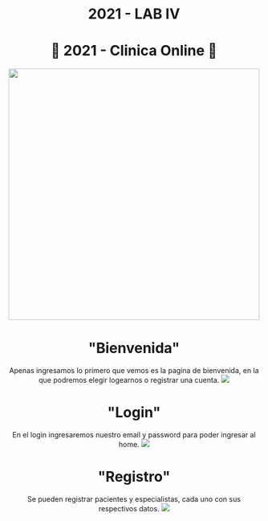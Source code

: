 <h1 align="center">2021 - LAB IV </h1>

<h1 align="center"> 🏥 2021 - Clinica Online  🏥</h1> 

<p align="center">
<img src="https://i.imgur.com/wI7RUrw.png" width="500" height="500">
</p>


<h1 align="center">"Bienvenida"</h1> 

<p align="center">
 Apenas ingresamos lo primero que vemos es la pagina de bienvenida, en la que podremos elegir logearnos o registrar una cuenta.
<img src="https://i.imgur.com/Ti24S6e.png" >
</p>

<h1 align="center">"Login"</h1> 


<p align="center">
 En el login ingresaremos nuestro email y password para poder ingresar al home.
<img src="https://i.imgur.com/EINNgNs.png" >
</p>

<h1 align="center">"Registro"</h1> 

<p align="center">
Se pueden registrar pacientes y especialistas, cada uno con sus respectivos datos. 
<img src="https://i.imgur.com/X9pbPx5.png" >
</p>
